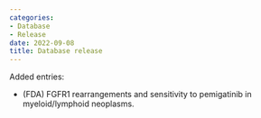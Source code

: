 ```yaml
---
categories: 
- Database
- Release
date: 2022-09-08
title: Database release
---
```

Added entries:
- (FDA) FGFR1 rearrangements and sensitivity to pemigatinib in myeloid/lymphoid neoplasms.